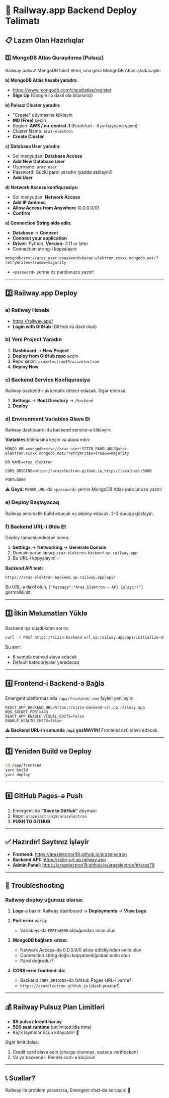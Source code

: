 # 🚂 Railway.app Backend Deploy Təlimatı

## 📋 Lazım Olan Hazırlıqlar

### 1️⃣ MongoDB Atlas Quraşdırma (Pulsuz)

Railway pulsuz MongoDB təklif etmir, ona görə MongoDB Atlas işlədəcəyik:

**a) MongoDB Atlas hesabı yaradın:**
- https://www.mongodb.com/cloud/atlas/register
- **Sign Up** (Google ilə daxil ola bilərsiniz)

**b) Pulsuz Cluster yaradın:**
- "Create" düyməsinə klikləyin
- **M0 (Free)** seçin
- Region: **AWS / eu-central-1** (Frankfurt - Azərbaycana yaxın)
- Cluster Name: `araz-elektron`
- **Create Cluster**

**c) Database User yaradın:**
- Sol menyudan: **Database Access**
- **Add New Database User**
- Username: `araz_user`
- Password: Güclü parol yaradın (yadda saxlayın!)
- **Add User**

**d) Network Access konfiqurasiya:**
- Sol menyudan: **Network Access**
- **Add IP Address**
- **Allow Access from Anywhere** (0.0.0.0/0)
- **Confirm**

**e) Connection String əldə edin:**
- **Database** → **Connect**
- **Connect your application**
- **Driver:** Python, **Version:** 3.11 or later
- Connection string-i kopyalayın:
```
mongodb+srv://araz_user:<password>@araz-elektron.xxxxx.mongodb.net/?retryWrites=true&w=majority
```
- `<password>` yerinə öz parolunuzu yazın!

---

## 2️⃣ Railway.app Deploy

### a) Railway Hesabı
- https://railway.app/
- **Login with GitHub** (GitHub ilə daxil olun)

### b) Yeni Project Yaradın
1. **Dashboard** → **New Project**
2. **Deploy from GitHub repo** seçin
3. Repo seçin: `arazelectron19/arazelectron`
4. **Deploy Now**

### c) Backend Service Konfiqurasiya

Railway backend-i avtomatik detect edəcək. Əgər etmirsə:

1. **Settings** → **Root Directory** → `/backend`
2. **Deploy**

### d) Environment Variables Əlavə Et

Railway dashboard-da backend service-ə klikləyin:

**Variables** bölməsinə keçin və əlavə edin:

```env
MONGO_URL=mongodb+srv://araz_user:SIZIN_PAROLUNUZ@araz-elektron.xxxxx.mongodb.net/?retryWrites=true&w=majority

DB_NAME=araz_elektron

CORS_ORIGINS=https://arazelectron.github.io,http://localhost:3000

PORT=8000
```

⚠️ **Qeyd:** `MONGO_URL`-də `<password>` yerinə MongoDB Atlas parolunuzu yazın!

### e) Deploy Başlayacaq

Railway avtomatik build edəcək və deploy edəcək. 2-3 dəqiqə gözləyin.

### f) Backend URL-i Əldə Et

Deploy tamamlandıqdan sonra:
1. **Settings** → **Networking** → **Generate Domain**
2. Domain yaradılacaq: `araz-elektron-backend.up.railway.app`
3. Bu URL-i kopyalayın! ✅

**Backend API test:**
```
https://araz-elektron-backend.up.railway.app/api/
```
Bu URL-ə daxil olun, `{"message":"Araz Elektron - API işləyir!"}` görməlisiniz.

---

## 3️⃣ İlkin Məlumatları Yüklə

Backend işə düşdükdən sonra:

```bash
curl -X POST https://sizin-backend-url.up.railway.app/api/initialize-data
```

Bu əmr:
- 6 sample məhsul əlavə edəcək
- Default kateqoriyalar yaradacaq

---

## 4️⃣ Frontend-i Backend-ə Bağla

Emergent platformasında `/app/frontend/.env` faylını yeniləyin:

```env
REACT_APP_BACKEND_URL=https://sizin-backend-url.up.railway.app
WDS_SOCKET_PORT=443
REACT_APP_ENABLE_VISUAL_EDITS=false
ENABLE_HEALTH_CHECK=false
```

⚠️ **Backend URL-in sonunda `/api` yazMAYIN!** Frontend özü əlavə edəcək.

---

## 5️⃣ Yenidən Build və Deploy

```bash
cd /app/frontend
yarn build
yarn deploy
```

---

## 6️⃣ GitHub Pages-ə Push

1. Emergent-də **"Save to GitHub"** düyməsi
2. Repo: `arazelectron19/arazelectron`
3. **PUSH TO GITHUB**

---

## ✅ Hazırdır! Saytınız İşləyir

- **Frontend:** https://arazelectron19.github.io/arazelectron
- **Backend API:** https://sizin-url.up.railway.app
- **Admin Panel:** https://arazelectron19.github.io/arazelectron/#/araz79

---

## 🔧 Troubleshooting

### Railway deploy uğursuz olarsa:

1. **Logs**-a baxın: Railway dashboard → **Deployments** → **View Logs**

2. **Port error** varsa:
   - Variables-da `PORT=8000` olduğundan əmin olun

3. **MongoDB bağlantı xətası:**
   - Network Access-də 0.0.0.0/0 allow edildiyindən əmin olun
   - Connection string doğru kopyalandığından əmin olun
   - Parol doğrudur?

4. **CORS error frontend-də:**
   - Backend `CORS_ORIGINS`-də GitHub Pages URL-i varmı?
   - `https://arazelectron.github.io` (slash yoxdur!)

---

## 💰 Railway Pulsuz Plan Limitləri

- **$5 pulsuz kredit hər ay**
- **500 saat runtime** (unlimited idle time)
- Kiçik layihələr üçün kifayətdir! 🎉

Əgər limit dolsa:
1. Credit card əlavə edin (charge olunmaz, sadəcə verification)
2. Və ya backend-i Render.com-a köçürün

---

## 📞 Suallar?

Railway ilə problem yaranarsa, Emergent chat-də soruşun! 💬
